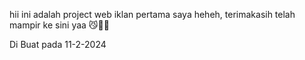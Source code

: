hii ini adalah project web iklan pertama saya heheh, terimakasih telah mampir ke sini yaa 😼🥰🥰

Di Buat pada 11-2-2024
